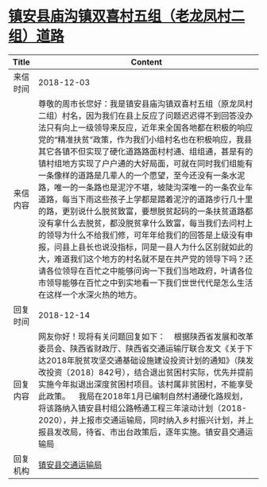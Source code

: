 # [镇安县庙沟镇双喜村五组（老龙凤村二组）道路](http://www.shangluo.gov.cn/zmhd/ldxxxx.jsp?urltype=leadermail.LeaderMailContentUrl&wbtreeid=1112&leadermailid=5049)

| Title |                                                                                                                                                                                                                            Content                                                                                                                                                                                                                            |
|:-----:|---------------------------------------------------------------------------------------------------------------------------------------------------------------------------------------------------------------------------------------------------------------------------------------------------------------------------------------------------------------------------------------------------------------------------------------------------------------|
| 来信时间  | 2018-12-03                                                                                                                                                                                                                                                                                                                                                                                                                                                    |
| 来信内容  | 尊敬的周市长您好：我是镇安县庙沟镇双喜村五组（原龙凤村二组）村名，因为我们在县上反应了问题迟迟得不到回答没办法只有向上一级领导来反应，近年来全国各地都在积极的响应党的“精准扶贫”政策，作为我们小组村名也在积极响应，我县其它各镇不但实现了硬化道路路面村村通、组组通，甚是有的镇村组地方实现了户户通的大好局面，可就在同时我们组能有一条像样的道路是几辈人的一个愿望，至今还没有一条水泥路，唯一的一条路也是泥泞不堪，坡陡沟深唯一的一条农业车道路，每当下雨这些孩子上学都是踏着泥泞的道路步行几十里的路，更别说什么脱贫致富，要想脱贫起码的一条扶贫道路都没有拿什么去脱贫，都没脱贫拿什么致富，每当我们去问村上的领导为什么不给我们修，可年年给我们的回答是上级没有申报，问县上县长也说没指标，同是一县人为什么区别就如此的大，难道我们这个地方的村名就不是在共产党的领导下吗？还请各位领导在百忙之中能够问询一下我们当地政府，叶请各位市领导能够在百忙之中到实地看一下我们世世代代是怎么生活在这样一个水深火热的地方。 |
| 回复时间  | 2018-12-14                                                                                                                                                                                                                                                                                                                                                                                                                                                    |
| 回复内容  | 网友你好！现将有关问题回复如下：    根据陕西省发展和改革委员会、陕西省财政厅、陕西省交通运输厅联合发文《关于下达2018年脱贫攻坚交通基础设施建设投资计划的通知》（陕发改投资〔2018〕842号），结合退出贫困村实际，优先并提前实施今年拟退出深度贫困村项目。该村属非贫困村，不能享受此政策。    我局在2018年1月已编制自然村通硬化路规划，将该路纳入镇安县村组公路畅通工程三年滚动计划（2018-2020），并上报市交通运输局，同时纳入乡村振兴计划，并上报县发改局，待省、市出台政策后，逐年实施。镇安县交通运输局                                                                                                                                                                                          |
| 回复机构  | [镇安县交通运输局](../../category/agencies/镇安县交通运输局.md)                                                                                                                                                                                                                                                                                                                                                                                                               |